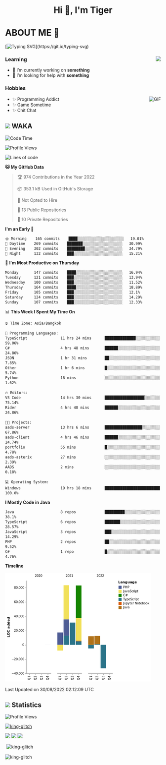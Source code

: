 <h1 align="center">Hi 👋, I'm Tiger</h1>




# ABOUT ME 💬

[![Typing SVG](https://readme-typing-svg.herokuapp.com?color=22F771&vCenter=true&lines=A+perssionate+developer+from+nowhere.)](https://git.io/typing-svg)

<div>
 <img align="right" src="https://spotify-github-profile.vercel.app/api/view?uid=12129734423&cover_image=false&theme=default&bar_color=22d016&bar_color_cover=true" />
 <h3>Learning</h3>
 
 <ul>
  <li>🔭 I’m currently working on <b>something</b></li>
  <li>🤝 I’m looking for help with <b>something</b></li>
 </ul>
 
</div>
<div>
 <h3>Hobbies</h3>
 <img align="right" height="475px"  alt="GIF" src="https://i.pinimg.com/originals/1f/b7/db/1fb7dbee557e5ed509f7517da8a84d58.gif" />
 <ul>
  <li>✨ Programming Addict</li>
  <li>✨ Game Sometime</li>
  <li>✨ Chit Chat</li>
 </ul>
 
</div>



## <img height="40" src="https://raw.githubusercontent.com/innng/innng/master/assets/kyubey.gif"/> WAKA

<!--START_SECTION:waka-->
![Code Time](http://img.shields.io/badge/Code%20Time-992%20hrs%2057%20mins-blue)

![Profile Views](http://img.shields.io/badge/Profile%20Views-2-blue)

![Lines of code](https://img.shields.io/badge/From%20Hello%20World%20I%27ve%20Written-194%20Thousand%20lines%20of%20code-blue)

**🐱 My GitHub Data** 

> 🏆 974 Contributions in the Year 2022
 > 
> 📦 353.1 kB Used in GitHub's Storage 
 > 
> 🚫 Not Opted to Hire
 > 
> 📜 13 Public Repositories 
 > 
> 🔑 10 Private Repositories  
 > 
**I'm an Early 🐤** 

```text
🌞 Morning    165 commits    ████░░░░░░░░░░░░░░░░░░░░░   19.01% 
🌆 Daytime    269 commits    ███████░░░░░░░░░░░░░░░░░░   30.99% 
🌃 Evening    302 commits    ████████░░░░░░░░░░░░░░░░░   34.79% 
🌙 Night      132 commits    ███░░░░░░░░░░░░░░░░░░░░░░   15.21%

```
📅 **I'm Most Productive on Thursday** 

```text
Monday       147 commits    ████░░░░░░░░░░░░░░░░░░░░░   16.94% 
Tuesday      121 commits    ███░░░░░░░░░░░░░░░░░░░░░░   13.94% 
Wednesday    100 commits    ███░░░░░░░░░░░░░░░░░░░░░░   11.52% 
Thursday     164 commits    ████░░░░░░░░░░░░░░░░░░░░░   18.89% 
Friday       105 commits    ███░░░░░░░░░░░░░░░░░░░░░░   12.1% 
Saturday     124 commits    ███░░░░░░░░░░░░░░░░░░░░░░   14.29% 
Sunday       107 commits    ███░░░░░░░░░░░░░░░░░░░░░░   12.33%

```


📊 **This Week I Spent My Time On** 

```text
⌚︎ Time Zone: Asia/Bangkok

💬 Programming Languages: 
TypeScript               11 hrs 24 mins      ██████████████░░░░░░░░░░░   59.06% 
C#                       4 hrs 48 mins       ██████░░░░░░░░░░░░░░░░░░░   24.86% 
JSON                     1 hr 31 mins        ██░░░░░░░░░░░░░░░░░░░░░░░   7.85% 
Other                    1 hr 6 mins         █░░░░░░░░░░░░░░░░░░░░░░░░   5.74% 
Python                   18 mins             ░░░░░░░░░░░░░░░░░░░░░░░░░   1.62%

🔥 Editors: 
VS Code                  14 hrs 30 mins      ██████████████████░░░░░░░   75.14% 
Rider                    4 hrs 48 mins       ██████░░░░░░░░░░░░░░░░░░░   24.86%

🐱‍💻 Projects: 
aads-server              13 hrs 6 mins       █████████████████░░░░░░░░   67.86% 
aads-client              4 hrs 46 mins       ██████░░░░░░░░░░░░░░░░░░░   24.74% 
portfolio                55 mins             █░░░░░░░░░░░░░░░░░░░░░░░░   4.78% 
aads-asterix             27 mins             ░░░░░░░░░░░░░░░░░░░░░░░░░   2.39% 
AADS                     2 mins              ░░░░░░░░░░░░░░░░░░░░░░░░░   0.18%

💻 Operating System: 
Windows                  19 hrs 18 mins      █████████████████████████   100.0%

```

**I Mostly Code in Java** 

```text
Java                     8 repos             █████████░░░░░░░░░░░░░░░░   38.1% 
TypeScript               6 repos             ███████░░░░░░░░░░░░░░░░░░   28.57% 
JavaScript               3 repos             ███░░░░░░░░░░░░░░░░░░░░░░   14.29% 
PHP                      2 repos             ██░░░░░░░░░░░░░░░░░░░░░░░   9.52% 
C#                       1 repo              █░░░░░░░░░░░░░░░░░░░░░░░░   4.76%

```


**Timeline**

![Chart not found](https://raw.githubusercontent.com/king-glitch/king-glitch/main/charts/bar_graph.png) 


 Last Updated on 30/08/2022 02:12:09 UTC
<!--END_SECTION:waka-->
## <img height="40" src="https://raw.githubusercontent.com/innng/innng/master/assets/kyubey.gif"/> Statistics
![Profile Views](https://komarev.com/ghpvc/?username=king-glitch)  

<p align="left"> 
 <a href="https://github.com/ryo-ma/github-profile-trophy">
  <img src="https://github-profile-trophy.vercel.app/?username=king-glitch&theme=dracula" alt="king-glitch" />
 </a> </p>

![](https://github-profile-summary-cards.vercel.app/api/cards/profile-details?username=king-glitch&theme=dracula)
![](https://github-profile-summary-cards.vercel.app/api/cards/stats?username=king-glitch&theme=dracula) 
![](https://github-profile-summary-cards.vercel.app/api/cards/productive-time?username=king-glitch&theme=dracula)


<p>&nbsp;<img align="center" src="https://github-readme-stats.vercel.app/api?username=king-glitch&theme=dracula" alt="king-glitch" /></p>

<p><img align="center" src="https://github-readme-streak-stats.herokuapp.com/?user=king-glitch&theme=dracula" alt="king-glitch" /></p>
